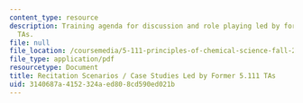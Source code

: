 ```yaml
---
content_type: resource
description: Training agenda for discussion and role playing led by former 5.111 recitation
  TAs.
file: null
file_location: /coursemedia/5-111-principles-of-chemical-science-fall-2008/3140687a4152324aed808cd590ed021b_casestudies.pdf
file_type: application/pdf
resourcetype: Document
title: Recitation Scenarios / Case Studies Led by Former 5.111 TAs
uid: 3140687a-4152-324a-ed80-8cd590ed021b
---
```

